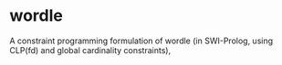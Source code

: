 # wordle
A constraint programming formulation of wordle (in SWI-Prolog, using CLP(fd) and global cardinality constraints),
